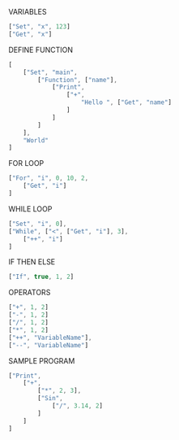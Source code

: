VARIABLES
```javascript
["Set", "x", 123]
["Get", "x"]
```

DEFINE FUNCTION
```javascript
[
    ["Set", "main",
        ["Function", ["name"],
            ["Print",
                ["+",
                    "Hello ", ["Get", "name"]
                ]
            ]
        ]
    ],
    "World"
]
```
FOR LOOP
```javascript
["For", "i", 0, 10, 2,
    ["Get", "i"]
]
```
WHILE LOOP
```javascript
["Set", "i", 0],
["While", ["<", ["Get", "i"], 3],
    ["++", "i"]
]
```
IF THEN ELSE
```javascript
["If", true, 1, 2]
```
OPERATORS
```javascript
["+", 1, 2]
["-", 1, 2]
["/", 1, 2]
["*", 1, 2]
["++", "VariableName"],
["--", "VariableName"]
```
SAMPLE PROGRAM
```javascript
["Print",
    ["+",
        ["*", 2, 3],
        ["Sin",
            ["/", 3.14, 2]
        ]
    ]
]
```

